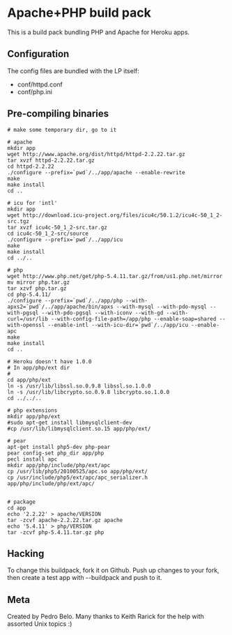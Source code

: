 Apache+PHP build pack
========================

This is a build pack bundling PHP and Apache for Heroku apps.

Configuration
-------------

The config files are bundled with the LP itself:

* conf/httpd.conf
* conf/php.ini


Pre-compiling binaries
----------------------
    
    # make some temporary dir, go to it

    # apache
    mkdir app
    wget http://www.apache.org/dist/httpd/httpd-2.2.22.tar.gz
    tar xvzf httpd-2.2.22.tar.gz
    cd httpd-2.2.22
    ./configure --prefix=`pwd`/../app/apache --enable-rewrite
    make
    make install
    cd ..
    
    # icu for 'intl'
    mkdir app
    wget http://download.icu-project.org/files/icu4c/50.1.2/icu4c-50_1_2-src.tgz
    tar xvzf icu4c-50_1_2-src.tar.gz
    cd icu4c-50_1_2-src/source
    ./configure --prefix=`pwd`/../app/icu
    make
    make install
    cd ../..

    # php
    wget http://www.php.net/get/php-5.4.11.tar.gz/from/us1.php.net/mirror
    mv mirror php.tar.gz
    tar xzvf php.tar.gz
    cd php-5.4.11/
    ./configure --prefix=`pwd`/../app/php --with-apxs2=`pwd`/../app/apache/bin/apxs --with-mysql --with-pdo-mysql --with-pgsql --with-pdo-pgsql --with-iconv --with-gd --with-curl=/usr/lib --with-config-file-path=/app/php --enable-soap=shared --with-openssl --enable-intl --with-icu-dir=`pwd`/../app/icu --enable-apc
    make
    make install
    cd ..

    # Heroku doesn't have 1.0.0
    # In app/php/ext dir
    #
    cd app/php/ext
    ln -s /usr/lib/libssl.so.0.9.8 libssl.so.1.0.0
    ln -s /usr/lib/libcrypto.so.0.9.8 libcrypto.so.1.0.0
    cd ../../..
    
    # php extensions    
    mkdir app/php/ext
    #sudo apt-get install libmysqlclient-dev
    #cp /usr/lib/libmysqlclient.so.15 app/php/ext/
    
    # pear
    apt-get install php5-dev php-pear
    pear config-set php_dir app/php
    pecl install apc
    mkdir app/php/include/php/ext/apc
    cp /usr/lib/php5/20100525/apc.so app/php/ext/
    cp /usr/include/php5/ext/apc/apc_serializer.h app/php/include/php/ext/apc/
    
    
    # package
    cd app
    echo '2.2.22' > apache/VERSION
    tar -zcvf apache-2.2.22.tar.gz apache
    echo '5.4.11' > php/VERSION
    tar -zcvf php-5.4.11.tar.gz php


Hacking
-------

To change this buildpack, fork it on Github. Push up changes to your fork, then create a test app with --buildpack <your-github-url> and push to it.


Meta
----

Created by Pedro Belo.
Many thanks to Keith Rarick for the help with assorted Unix topics :)